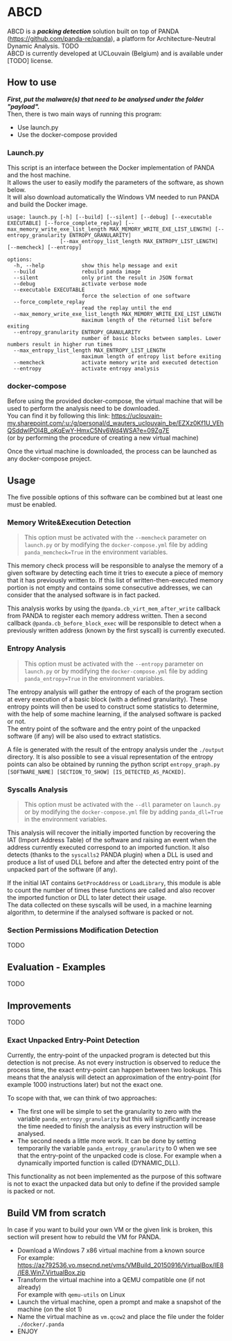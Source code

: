 # ABCD

ABCD is a ***packing detection*** solution built on top of PANDA (https://github.com/panda-re/panda), a platform for Architecture-Neutral Dynamic Analysis.
TODO   
ABCD is currently developed at UCLouvain (Belgium) and is available under [TODO] license.

## How to use
***First, put the malware(s) that need to be analysed under the folder "payload".***  
Then, there is two main ways of running this program:
- Use launch.py
- Use the docker-compose provided

### Launch.py
This script is an interface between the Docker implementation of PANDA and the host machine.  
It allows the user to easily modify the parameters of the software, as shown below.  
It will also download automatically the Windows VM needed to run PANDA and build the Docker image.
```
usage: launch.py [-h] [--build] [--silent] [--debug] [--executable EXECUTABLE] [--force_complete_replay] [--max_memory_write_exe_list_length MAX_MEMORY_WRITE_EXE_LIST_LENGTH] [--entropy_granularity ENTROPY_GRANULARITY]
                 [--max_entropy_list_length MAX_ENTROPY_LIST_LENGTH] [--memcheck] [--entropy]

options:
  -h, --help            show this help message and exit
  --build               rebuild panda image
  --silent              only print the result in JSON format
  --debug               activate verbose mode
  --executable EXECUTABLE
                        force the selection of one software
  --force_complete_replay
                        read the replay until the end
  --max_memory_write_exe_list_length MAX_MEMORY_WRITE_EXE_LIST_LENGTH
                        maximum length of the returned list before exiting
  --entropy_granularity ENTROPY_GRANULARITY
                        number of basic blocks between samples. Lower numbers result in higher run times
  --max_entropy_list_length MAX_ENTROPY_LIST_LENGTH
                        maximum length of entropy list before exiting
  --memcheck            activate memory write and executed detection
  --entropy             activate entropy analysis
```

### docker-compose
Before using the provided docker-compose, the virtual machine that will be used to perform the analysis need to be downloaded.   
You can find it by following this link: https://uclouvain-my.sharepoint.com/:u:/g/personal/d_wauters_uclouvain_be/EZXz0Kf1U_VEhQSddwlPOI4B_oKqEwY-HmxC5Nv6Wd4WSA?e=09Zg7E   
(or by performing the procedure of creating a new virtual machine)

Once the virtual machine is downloaded, the process can be launched as any docker-compose project.

## Usage
The five possible options of this software can be combined but at least one must be enabled.

### Memory Write&Execution Detection
>This option must be activated with the `--memcheck` parameter on `launch.py` or by modifying the `docker-compose.yml` file by adding `panda_memcheck=True` in the environment variables.

This memory check process will be responsible to analyse the memory of a given software by detecting each time it tries
to execute a piece of memory that it has previously written to. If this list of written-then-executed memory portion is
not empty and contains some consecutive addresses, we can consider that the analysed software is in fact packed.

This analysis works by using the `@panda.cb_virt_mem_after_write` callback from PANDA to register each memory address
written. Then a second callback `@panda.cb_before_block_exec` will be responsible to detect
when a previously written address (known by the first syscall) is currently executed.

### Entropy Analysis
>This option must be activated with the `--entropy` parameter on `launch.py` or by modifying the `docker-compose.yml` file by adding `panda_entropy=True` in the environment variables.

The entropy analysis will gather the entropy of each of the program section at every execution of a basic block
(with a defined granularity). These entropy points will then be used to construct some statistics to determine, with the
help of some machine learning, if the analysed software is packed or not.   
The entry point of the software and the entry point of the unpacked software (if any) will be also used to extract statistics.

A file is generated with the result of the entropy analysis under the `./output` directory. It is also possible to 
see a visual representation of the entropy points can also be obtained by running the python script 
`entropy_graph.py [SOFTWARE_NAME] [SECTION_TO_SHOW] [IS_DETECTED_AS_PACKED]`.

### Syscalls Analysis
>This option must be activated with the `--dll` parameter on `launch.py` or by modifying the `docker-compose.yml` file by adding `panda_dll=True` in the environment variables.

This analysis will recover the initially imported function by recovering the IAT (Import Address Table) of the software
and raising an event when the address currently executed correspond to an imported function. It also detects (thanks to
the `syscalls2` PANDA plugin) when a DLL is used and produce a list of used DLL before and after the detected entry point
of the unpacked part of the software (if any).

If the initial IAT contains `GetProcAddress` or `LoadLibrary`, this module is able to count the number of times these
functions are called and also recover the imported function or DLL to later detect their usage.   
The data collected on these syscalls will be used, in a machine learning algorithm, to determine if the analysed software
is packed or not.

### Section Permissions Modification Detection
TODO

## Evaluation - Examples
TODO

## Improvements
TODO

### Exact Unpacked Entry-Point Detection
Currently, the entry-point of the unpacked program is detected but this detection is not precise.
As not every instruction is observed to reduce the process time, the exact entry-point can happen between two lookups.
This means that the analysis will detect an approximation of the entry-point (for example 1000 instructions later) but not the exact one.

To scope with that, we can think of two approaches:
- The first one will be simple to set the granularity to zero with the variable `panda_entropy_granularity` but this will
significantly increase the time needed to finish the analysis as every instruction will be analysed.
- The second needs a little more work. It can be done by setting temporarily the variable `panda_entropy_granularity`
to 0 when we see that the entry-point of the unpacked code is close. For example when a dynamically imported function is 
called (DYNAMIC_DLL).

This functionality as not been implemented as the purpose of this software is not to exact the unpacked data but only
to define if the provided sample is packed or not.

## Build VM from scratch
In case if you want to build your own VM or the given link is broken, this section will present how to rebuild the VM for PANDA.

* Download a Windows 7 x86 virtual machine from a known source   
For example: https://az792536.vo.msecnd.net/vms/VMBuild_20150916/VirtualBox/IE8/IE8.Win7.VirtualBox.zip
* Transform the virtual machine into a QEMU compatible one (if not already)   
For example with `qemu-utils` on Linux
* Launch the virtual machine, open a prompt and make a snapshot of the machine (on the slot 1)
* Name the virtual machine as `vm.qcow2` and place the file under the folder `./docker/.panda`
* ENJOY
